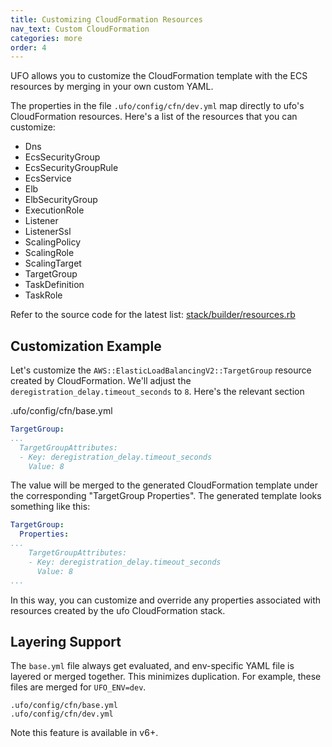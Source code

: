 ```yaml
---
title: Customizing CloudFormation Resources
nav_text: Custom CloudFormation
categories: more
order: 4
---
```


UFO allows you to customize the CloudFormation template with the ECS resources by merging in your own custom YAML.

The properties in the file `.ufo/config/cfn/dev.yml` map directly to ufo's CloudFormation resources. Here's a list of the resources that you can customize:

* Dns
* EcsSecurityGroup
* EcsSecurityGroupRule
* EcsService
* Elb
* ElbSecurityGroup
* ExecutionRole
* Listener
* ListenerSsl
* ScalingPolicy
* ScalingRole
* ScalingTarget
* TargetGroup
* TaskDefinition
* TaskRole

Refer to the source code for the latest list: [stack/builder/resources.rb](https://github.com/boltops-tools/ufo/blob/master/lib/ufo/cfn/stack/builder/resources.rb)

## Customization Example

Let's customize the `AWS::ElasticLoadBalancingV2::TargetGroup` resource created by CloudFormation.  We'll adjust the `deregistration_delay.timeout_seconds` to `8`.  Here's the relevant section

.ufo/config/cfn/base.yml

```yaml
TargetGroup:
...
  TargetGroupAttributes:
  - Key: deregistration_delay.timeout_seconds
    Value: 8
```

The value will be merged to the generated CloudFormation template under the corresponding "TargetGroup Properties".  The generated template looks something like this:

```yaml
TargetGroup:
  Properties:
...
    TargetGroupAttributes:
    - Key: deregistration_delay.timeout_seconds
      Value: 8
...
```


In this way, you can customize and override any properties associated with resources created by the ufo CloudFormation stack.

## Layering Support

The `base.yml` file always get evaluated, and env-specific YAML file is layered or merged together. This minimizes duplication.  For example, these files are merged for `UFO_ENV=dev`.

    .ufo/config/cfn/base.yml
    .ufo/config/cfn/dev.yml

Note this feature is available in v6+.
